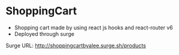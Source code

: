 # ShoppingCart
- Shopping cart made by using react js hooks and react-router v6
- Deployed through surge 

Surge URL: http://shoppingcartbyalee.surge.sh/products

